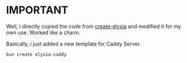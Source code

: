 
# IMPORTANT

Well, i directly copied the code from [create-elysia](https://github.com/bogeychan/create-elysia) and modified it for my own use. Worked like a charm.

Basically, i just added a new template for Caddy Server.


```bash
bun create elysia-caddy
```


